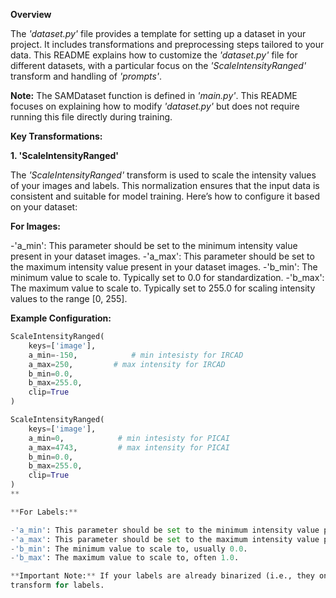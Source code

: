 **Overview**

The *'dataset.py'* file provides a template for setting up a dataset in your project. It includes transformations and preprocessing steps
tailored to your data. This README explains how to customize the *'dataset.py'* file for different datasets, with a particular focus on the
*'ScaleIntensityRanged'* transform and handling of *'prompts'*.

**Note:** The SAMDataset function is defined in *'main.py'*. This README focuses on explaining how to modify *'dataset.py'* but does not 
require running this file directly during training.

**Key Transformations:**

**1. 'ScaleIntensityRanged'**

The *'ScaleIntensityRanged'* transform is used to scale the intensity values of your images and labels. This normalization ensures that the input
data is consistent and suitable for model training. Here’s how to configure it based on your dataset:

**For Images:**

-'a_min': This parameter should be set to the minimum intensity value present in your dataset images.
-'a_max': This parameter should be set to the maximum intensity value present in your dataset images.
-'b_min': The minimum value to scale to. Typically set to 0.0 for standardization.
-'b_max': The maximum value to scale to. Typically set to 255.0 for scaling intensity values to the range [0, 255].

**Example Configuration:**

```python
ScaleIntensityRanged(
    keys=['image'],
    a_min=-150,            # min intesisty for IRCAD
    a_max=250,         # max intensity for IRCAD
    b_min=0.0,
    b_max=255.0,
    clip=True
)

ScaleIntensityRanged(
    keys=['image'],
    a_min=0,            # min intesisty for PICAI
    a_max=4743,         # max intensity for PICAI
    b_min=0.0,
    b_max=255.0,
    clip=True
)
**

**For Labels:**

-'a_min': This parameter should be set to the minimum intensity value present in your labels.
-'a_max': This parameter should be set to the maximum intensity value present in your labels.
-'b_min': The minimum value to scale to, usually 0.0.
-'b_max': The maximum value to scale to, often 1.0.

**Important Note:** If your labels are already binarized (i.e., they only contain values 0 and 1), you should skip the ScaleIntensityRanged 
transform for labels.
